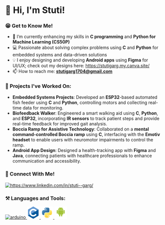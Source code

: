 # 👋 Hi, I'm Stuti!

### 😁 Get to Know Me!
- 🌱 I’m currently enhancing my skills in **C programming** and **Python for Machine Learning (CS50P)**
- 💻 Passionate about solving complex problems using **C** and **Python** for embedded systems and data-driven solutions
- 💡 I enjoy designing and developing **Android apps** using **Figma** for UI/UX; check out my designs here: https://stutigarg.my.canva.site/
- 📫 How to reach me: **stutigarg1704@gmail.com**

### 🚀 Projects I've Worked On:
- **Embedded Systems Projects**: Developed an **ESP32**-based automated fish feeder using **C** and **Python**, controlling motors and collecting real-time data for monitoring.
- **Biofeedback Walker**: Engineered a smart walking aid using **C**, **Python**, and **ESP32**, incorporating **IR sensors** to track patient steps and provide real-time feedback for improved gait analysis.
- **Boccia Ramp for Assistive Technology**: Collaborated on a **mental command-controlled Boccia ramp** using **C**, interfacing with the **Emotiv headset** to enable users with neuromotor impairments to control the ramp.
- **Android App Design**: Designed a health-tracking app with **Figma** and **Java**, connecting patients with healthcare professionals to enhance communication and accessibility.

### 💬 Connect With Me!
<p align="left">
<a href="https://www.linkedin.com/in/stuti--garg/" target="blank"><img align="center" src="https://raw.githubusercontent.com/rahuldkjain/github-profile-readme-generator/master/src/images/icons/Social/linked-in-alt.svg" alt="https://www.linkedin.com/in/stuti--garg/" height="30" width="40"/></a>

### ⚒️ Languages and Tools:
<p align="left"> 
<a href="https://www.arduino.cc/" target="_blank" rel="noreferrer"> <img src="https://cdn.worldvectorlogo.com/logos/arduino-1.svg" alt="arduino" width="40" height="40"/> </a> 
<a href="https://www.cprogramming.com/" target="_blank" rel="noreferrer"> <img src="https://raw.githubusercontent.com/devicons/devicon/master/icons/c/c-original.svg" alt="C" width="40" height="40"/> </a>
<a href="https://www.python.org" target="_blank" rel="noreferrer"> <img src="https://raw.githubusercontent.com/devicons/devicon/master/icons/python/python-original.svg" alt="python" width="40" height="40"/> </a> 
</a> 
<a href="https://developer.android.com" target="_blank" rel="noreferrer"> <img src="https://raw.githubusercontent.com/devicons/devicon/master/icons/android/android-original-wordmark.svg" alt="android" width="40" height="40"/> </a> 
</p>

